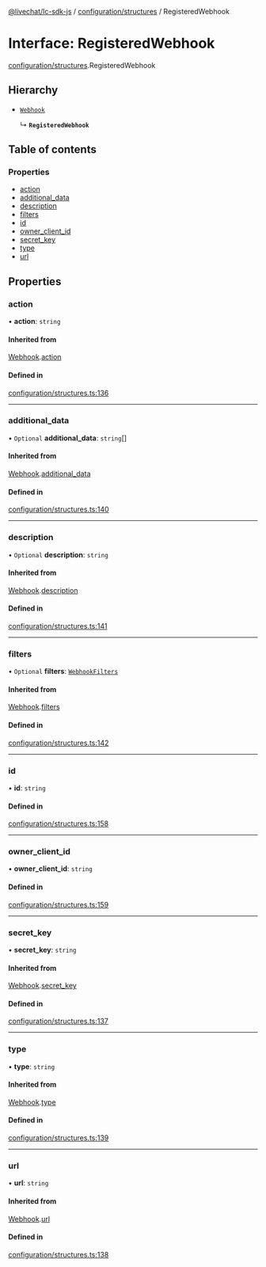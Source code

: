 [@livechat/lc-sdk-js](../README.md) / [configuration/structures](../modules/configuration_structures.md) / RegisteredWebhook

# Interface: RegisteredWebhook

[configuration/structures](../modules/configuration_structures.md).RegisteredWebhook

## Hierarchy

- [`Webhook`](configuration_structures.Webhook.md)

  ↳ **`RegisteredWebhook`**

## Table of contents

### Properties

- [action](configuration_structures.RegisteredWebhook.md#action)
- [additional\_data](configuration_structures.RegisteredWebhook.md#additional_data)
- [description](configuration_structures.RegisteredWebhook.md#description)
- [filters](configuration_structures.RegisteredWebhook.md#filters)
- [id](configuration_structures.RegisteredWebhook.md#id)
- [owner\_client\_id](configuration_structures.RegisteredWebhook.md#owner_client_id)
- [secret\_key](configuration_structures.RegisteredWebhook.md#secret_key)
- [type](configuration_structures.RegisteredWebhook.md#type)
- [url](configuration_structures.RegisteredWebhook.md#url)

## Properties

### action

• **action**: `string`

#### Inherited from

[Webhook](configuration_structures.Webhook.md).[action](configuration_structures.Webhook.md#action)

#### Defined in

[configuration/structures.ts:136](https://github.com/livechat/lc-sdk-js/blob/a3fdde0/src/configuration/structures.ts#L136)

___

### additional\_data

• `Optional` **additional\_data**: `string`[]

#### Inherited from

[Webhook](configuration_structures.Webhook.md).[additional_data](configuration_structures.Webhook.md#additional_data)

#### Defined in

[configuration/structures.ts:140](https://github.com/livechat/lc-sdk-js/blob/a3fdde0/src/configuration/structures.ts#L140)

___

### description

• `Optional` **description**: `string`

#### Inherited from

[Webhook](configuration_structures.Webhook.md).[description](configuration_structures.Webhook.md#description)

#### Defined in

[configuration/structures.ts:141](https://github.com/livechat/lc-sdk-js/blob/a3fdde0/src/configuration/structures.ts#L141)

___

### filters

• `Optional` **filters**: [`WebhookFilters`](configuration_structures.WebhookFilters.md)

#### Inherited from

[Webhook](configuration_structures.Webhook.md).[filters](configuration_structures.Webhook.md#filters)

#### Defined in

[configuration/structures.ts:142](https://github.com/livechat/lc-sdk-js/blob/a3fdde0/src/configuration/structures.ts#L142)

___

### id

• **id**: `string`

#### Defined in

[configuration/structures.ts:158](https://github.com/livechat/lc-sdk-js/blob/a3fdde0/src/configuration/structures.ts#L158)

___

### owner\_client\_id

• **owner\_client\_id**: `string`

#### Defined in

[configuration/structures.ts:159](https://github.com/livechat/lc-sdk-js/blob/a3fdde0/src/configuration/structures.ts#L159)

___

### secret\_key

• **secret\_key**: `string`

#### Inherited from

[Webhook](configuration_structures.Webhook.md).[secret_key](configuration_structures.Webhook.md#secret_key)

#### Defined in

[configuration/structures.ts:137](https://github.com/livechat/lc-sdk-js/blob/a3fdde0/src/configuration/structures.ts#L137)

___

### type

• **type**: `string`

#### Inherited from

[Webhook](configuration_structures.Webhook.md).[type](configuration_structures.Webhook.md#type)

#### Defined in

[configuration/structures.ts:139](https://github.com/livechat/lc-sdk-js/blob/a3fdde0/src/configuration/structures.ts#L139)

___

### url

• **url**: `string`

#### Inherited from

[Webhook](configuration_structures.Webhook.md).[url](configuration_structures.Webhook.md#url)

#### Defined in

[configuration/structures.ts:138](https://github.com/livechat/lc-sdk-js/blob/a3fdde0/src/configuration/structures.ts#L138)
